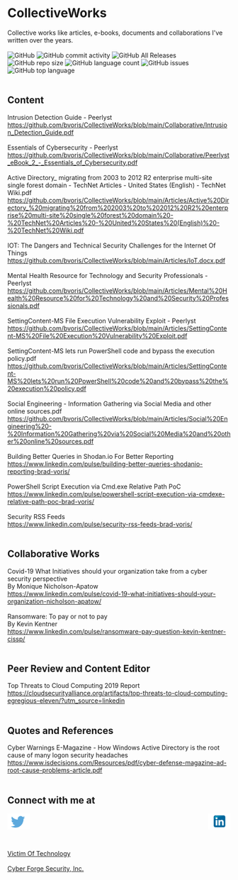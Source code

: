 # CollectiveWorks
Collective works like articles, e-books, documents and collaborations I've written over the years.
<BR /><BR />
<img alt="GitHub" src="https://img.shields.io/github/license/bvoris/CISSPTraining">
<img alt="GitHub commit activity" src="https://img.shields.io/github/commit-activity/m/bvoris/CISSPTraining">
<img alt="GitHub All Releases" src="https://img.shields.io/github/downloads/bvoris/CISSPTraining/total">
<img alt="GitHub repo size" src="https://img.shields.io/github/repo-size/bvoris/CISSPTraining">
<img alt="GitHub language count" src="https://img.shields.io/github/languages/count/bvoris/CISSPTraining">
<img alt="GitHub issues" src="https://img.shields.io/github/issues/bvoris/CISSPTraining">
<img alt="GitHub top language" src="https://img.shields.io/github/languages/top/bvoris/CISSPTraining">
<BR /><BR />

## Content
Intrusion Detection Guide - Peerlyst<BR />
https://github.com/bvoris/CollectiveWorks/blob/main/Collaborative/Intrusion_Detection_Guide.pdf
<BR /><BR />
Essentials of Cybersecurity - Peerlyst<BR />
https://github.com/bvoris/CollectiveWorks/blob/main/Collaborative/Peerlyst_eBook_2_-_Essentials_of_Cybersecurity.pdf
<BR /><BR />
Active Directory_ migrating from 2003 to 2012 R2 enterprise multi-site single forest domain - TechNet Articles - United States (English) - TechNet Wiki.pdf<BR />
https://github.com/bvoris/CollectiveWorks/blob/main/Articles/Active%20Directory_%20migrating%20from%202003%20to%202012%20R2%20enterprise%20multi-site%20single%20forest%20domain%20-%20TechNet%20Articles%20-%20United%20States%20(English)%20-%20TechNet%20Wiki.pdf
<BR /><BR />
IOT: The Dangers and Technical Security Challenges for the Internet Of Things<BR />
https://github.com/bvoris/CollectiveWorks/blob/main/Articles/IoT.docx.pdf
<BR /><BR />
Mental Health Resource for Technology and Security Professionals - Peerlyst<BR />
https://github.com/bvoris/CollectiveWorks/blob/main/Articles/Mental%20Health%20Resource%20for%20Technology%20and%20Security%20Professionals.pdf
<BR /><BR />
SettingContent-MS File Execution Vulnerability Exploit - Peerlyst<BR />
https://github.com/bvoris/CollectiveWorks/blob/main/Articles/SettingContent-MS%20File%20Execution%20Vulnerability%20Exploit.pdf
<BR /><BR />
SettingContent-MS lets run PowerShell code and bypass the execution policy.pdf<BR />
https://github.com/bvoris/CollectiveWorks/blob/main/Articles/SettingContent-MS%20lets%20run%20PowerShell%20code%20and%20bypass%20the%20execution%20policy.pdf
<BR /><BR />
Social Engineering - Information Gathering via Social Media and other online sources.pdf<BR />
https://github.com/bvoris/CollectiveWorks/blob/main/Articles/Social%20Engineering%20-%20Information%20Gathering%20via%20Social%20Media%20and%20other%20online%20sources.pdf
<BR /><BR />
Building Better Queries in Shodan.io For Better Reporting<BR />
https://www.linkedin.com/pulse/building-better-queries-shodanio-reporting-brad-voris/
<BR /><BR />
PowerShell Script Execution via Cmd.exe Relative Path PoC<BR />
https://www.linkedin.com/pulse/powershell-script-execution-via-cmdexe-relative-path-poc-brad-voris/
<BR /><BR />
Security RSS Feeds<BR />
https://www.linkedin.com/pulse/security-rss-feeds-brad-voris/
<BR /><BR />

## Collaborative Works
Covid-19 What Initiatives should your organization take from a cyber security perspective<BR />
By Monique Nicholson-Apatow<BR />
https://www.linkedin.com/pulse/covid-19-what-initiatives-should-your-organization-nicholson-apatow/
<BR /><BR />
Ransomware: To pay or not to pay<BR />
By Kevin Kentner<BR />
https://www.linkedin.com/pulse/ransomware-pay-question-kevin-kentner-cissp/
<BR /><BR />

## Peer Review and Content Editor
Top Threats to Cloud Computing 2019 Report<BR />
https://cloudsecurityalliance.org/artifacts/top-threats-to-cloud-computing-egregious-eleven/?utm_source=linkedin
<BR /><BR />

## Quotes and References
Cyber Warnings E-Magazine - How Windows Active Directory is the root cause of many logon security headaches<BR />
https://www.isdecisions.com/Resources/pdf/cyber-defense-magazine-ad-root-cause-problems-article.pdf
<BR /><BR />

## Connect with me at

<a href="https://twitter.com/HMInfoSecViking?ref_src=twsrc%5Etfw"><IMG SRC="https://github.com/bvoris/bvoris/blob/master/twitter.jpg" WIDTH=10% HEIGHT=10% ALIGN=LEFT></a>

<a href="https://www.linkedin.com/in/brad-voris" target="_blank"><IMG SRC="https://github.com/bvoris/bvoris/blob/master/linkedin.png" WIDTH=10% HEIGHT=4% ALIGN=RIGHT></a>

<BR /><BR />
<BR /><BR />

<A HREF="https://www.victimoftechnology.com">Victim Of Technology<A />
<BR /><BR />
<A HREF="https://www.cyberforgesecurity.com">Cyber Forge Security, Inc.<A />
<BR /><BR />
